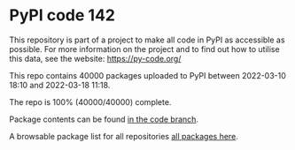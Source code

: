 # PyPI code 142

This repository is part of a project to make all code in PyPI as accessible as possible. For more information 
on the project and to find out how to utilise this data, see the website: https://py-code.org/

This repo contains 40000 packages uploaded to PyPI between 
2022-03-10 18:10 and 2022-03-18 11:18.

The repo is 100% (40000/40000) complete.

Package contents can be found [in the code branch](https://github.com/pypi-data/pypi-mirror-142/tree/code/packages).

A browsable package list for all repositories [all packages here](https://py-code.org/repositories/pypi-mirror-142).



